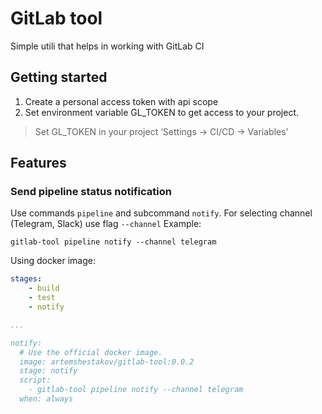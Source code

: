 # GitLab tool
Simple utili that helps in working with GitLab CI

## Getting started

1. Create a personal access token with api scope
2. Set environment variable GL_TOKEN to get access to your project.
>Set GL_TOKEN in your project ‘Settings → CI/CD → Variables’


## Features
### Send pipeline status notification
Use commands `pipeline` and subcommand `notify`.
For selecting channel (Telegram, Slack) use flag `--channel`
Example:
```shell
gitlab-tool pipeline notify --channel telegram
```
Using docker image:
```yaml
stages:
    - build
    - test
    - notify

...

notify:
  # Use the official docker image.
  image: artemshestakov/gitlab-tool:0.0.2
  stage: notify
  script:
    - gitlab-tool pipeline notify --channel telegram
  when: always
```